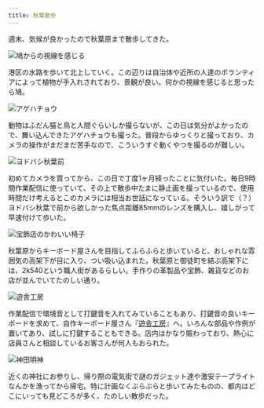 ```yaml
---
title: 秋葉散歩
---
```

週末、気候が良かったので秋葉原まで散歩してきた。

![](https://lh5.googleusercontent.com/PFWFYtgl7hM7Ov7J7YUNo6X0v8Avq0E-4iHuB1wJ9PT0OSZUhb8AL-nw2x0nZ07mNSNkr8Iedrv1TxG_4otbSStgiXSUyyGkPDttoTNfp3h0KlwwuD9kRuML2GFB0oR7iek_wjSpKE2uaEMs-BBBDrckOTlzRX5OTv6FzMq6WpGMAgQIN_ZazkfWkg "鳩からの視線を感じる")

港区の水路を歩いて北上していく。この辺りは自治体や近所の人達のボランティアによって植物が手入れされており、景観が良い。何かの視線を感じると思ったら鳩。

![](https://lh4.googleusercontent.com/ufuEHNQbKwjP-RZkPDJkVr2RyjrLNyNq0UlHijHjehcxE06hBMLjSSIrgWeTjKtQqidRYjzHZAcLxXiSbY-c6428K3Dg_gd9kkLDFE2SasE7-tx2gF_abiq-2RR7AvubyguhFtgw4Zb10a9Tog8w3rjiTRyb-fSvToNBPIkFkOHDCegKXdYulGOWnA "アゲハチョウ")

動物はふだん猫と鳥と人間ぐらいしか撮らないが、この日は気分がよかったので、舞い込んできたアゲハチョウも撮った。普段からゆっくりと撮っており、カメラの操作がまだまだ苦手なので、こういうすぐ動くやつを撮るのが難しい。

![](https://lh3.googleusercontent.com/8aQ3pITbyVDMtd0DwTWhenOslhbNP3RnW9-H8bwkGllDL39O6db2n6YezjTzVtfd4o8PHpcppGfbpCu7PbAUDrnCftVbh5wun8w8RCbvv1DR_woPtk15I2ImZv2i24-Im9WE_1al6-fgabYsvv_bdZDOXb3emQ4y_yj_8djHjkGnm3Lt-pJpd6_lJw "ヨドバシ秋葉前")

初めてカメラを買ってから、この日で丁度1ヶ月経ったことに気付いた。毎日9時間作業配信に使っていて、その上で散歩中たまに静止画を撮っているので、使用時間だけ考えるとこのカメラには相当お世話になっている。そういう訳で（？）ヨドバシ秋葉で前から欲しかった焦点距離85mmのレンズを購入し、嬉しがって早速付けて歩いた。

![](https://lh5.googleusercontent.com/FP9RxqcHf1vK27fC6VyPoOWwdau31HVpkTFfwG4iYc4hu2BPy173ZAdLgraji8ysauYBKu-cv4VB2Au1JsljVr7fZPeZ0M8v91B8RnGxPKIJFLuB6iRiDM7MPopbvjQ_i_IC-qW3NDxSRuGLLGdP-BjjIzckNIdlJ6BmmiqGbt1Z-NEqAyaphWqmPA "宝飾店のかわいい椅子")

秋葉原からキーボード屋さんを目指してふらふらと歩いていると、おしゃれな雰囲気の高架下が目に入り、つい吸い込まれた。秋葉原と御徒町を結ぶ高架下には、2k540という職人街があるらしい。手作りの革製品や宝飾、雑貨などのお店が並んでいてたのしい通り。

![](https://lh3.googleusercontent.com/pNOga1Oi70zZ8TI7L7JtARQzLErf9imJRPaPz3qR6v8KYYO-VUtvBNkTbSWOjLHhiHCcuhYbtX2ci_MHylOhx-q8ORcv_Z6wvJZyPvKcbdi6SomwbKAH-fJ1-htmEjRBXKXs0x87p5mIdx63XhKNOf6nvxoV1pfO_UK1BBYpI7wSRCrdNVf1gTc5bg "遊舎工房")

作業配信で環境音として打鍵音を入れてみていることもあり、打鍵音の良いキーボードを求めて、自作キーボード屋さん『[遊舎工房](https://yushakobo.jp/)』へ。いろんな部品や作例が置いてあり、試しに打鍵することもできる。店内はかなり賑わっており、熱心に店員さんと相談しているお客さんが何人もおられた。

![](https://lh5.googleusercontent.com/fnpLWaSUGSq7QvNPfOufYMf1jA3ymeDQn3IX2ohSmHTt9G-Ss8tfu2628i5RW_6EXM6VU9xmALYTyPSTggKvYtGte30padMAXimaqSqxzJMEpba7KFYkhZJtmoT_1fP1GnmzT-QSfTVlQrMTPU56RZvTl3YCEHRXnJ2KJ7eVnRKsMvKd7xaszNBEwg "神田明神")

近くの神社にお参りし、帰り際の電気街で謎のガジェット達や激安テープライトなんかを漁ってから帰宅。特に計画なくぶらぶらと歩いてみたものの、都内はどこにいっても見どころが多く、たのしい散歩だった。
